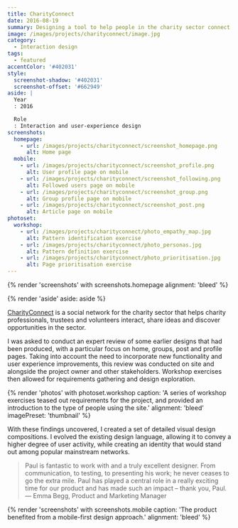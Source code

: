 ```yaml
---
title: CharityConnect
date: 2016-08-19
summary: Designing a tool to help people in the charity sector connect with each other to share ideas and resources.
image: /images/projects/charityconnect/image.jpg
category:
  - Interaction design
tags:
  - featured
accentColor: '#402031'
style:
  screenshot-shadow: '#402031'
  screenshot-offset: '#662949'
aside: |
  Year
  : 2016

  Role
  : Interaction and user-experience design
screenshots:
  homepage:
    - url: /images/projects/charityconnect/screenshot_homepage.png
      alt: Home page
  mobile:
    - url: /images/projects/charityconnect/screenshot_profile.png
      alt: User profile page on mobile
    - url: /images/projects/charityconnect/screenshot_following.png
      alt: Followed users page on mobile
    - url: /images/projects/charityconnect/screenshot_group.png
      alt: Group profile page on mobile
    - url: /images/projects/charityconnect/screenshot_post.png
      alt: Article page on mobile
photoset:
  workshop:
    - url: /images/projects/charityconnect/photo_empathy_map.jpg
      alt: Pattern identification exercise
    - url: /images/projects/charityconnect/photo_personas.jpg
      alt: Pattern definition exercise
    - url: /images/projects/charityconnect/photo_prioritisation.jpg
      alt: Page prioritisation exercise
---
```

{% render 'screenshots' with screenshots.homepage
  alignment: 'bleed'
%}

{% render 'aside'
  aside: aside
%}

[CharityConnect][1] is a social network for the charity sector that helps charity professionals, trustees and volunteers interact, share ideas and discover opportunities in the sector.

I was asked to conduct an expert review of some earlier designs that had been produced, with a particular focus on home, groups, post and profile pages. Taking into account the need to incorporate new functionality and user experience improvements, this review was conducted on site and alongside the project owner and other stakeholders. Workshop exercises then allowed for requirements gathering and design exploration.

{% render 'photos' with photoset.workshop
  caption: 'A series of workshop exercises teased out requirements for the project, and provided an introduction to the type of people using the site.'
  alignment: 'bleed'
  imagePreset: 'thumbnail'
%}

With these findings uncovered, I created a set of detailed visual design compositions. I evolved the existing design language, allowing it to convey a higher degree of user activity, while creating an identity that would stand out among popular mainstream networks.

> Paul is fantastic to work with and a truly excellent designer. From communication, to testing, to presenting his work; he never ceases to go the extra mile. Paul has played a central role in a really exciting time for our product and has made such an impact – thank you, Paul.
— Emma Begg, Product and Marketing Manager

{% render 'screenshots' with screenshots.mobile
  caption: 'The product benefited from a mobile-first design approach.'
  alignment: 'bleed'
%}

[1]: https://www.charityconnect.co.uk
